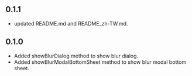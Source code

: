 ## 0.1.1

* updated README.md and README_zh-TW.md.

## 0.1.0

* Added showBlurDialog method to show blur dialog.
* Added showBlurModalBottomSheet method to show blur modal bottom sheet.